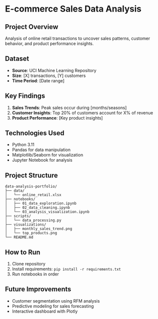 # E-commerce Sales Data Analysis

## Project Overview
Analysis of online retail transactions to uncover sales patterns, customer behavior, and product performance insights.

## Dataset
- **Source**: UCI Machine Learning Repository
- **Size**: [X] transactions, [Y] customers
- **Time Period**: [Date range]

## Key Findings
1. **Sales Trends**: Peak sales occur during [months/seasons]
2. **Customer Insights**: Top 20% of customers account for X% of revenue
3. **Product Performance**: [Key product insights]

## Technologies Used
- Python 3.11
- Pandas for data manipulation
- Matplotlib/Seaborn for visualization
- Jupyter Notebook for analysis

## Project Structure
```
data-analysis-portfolio/
├── data/
│   └── online_retail.xlsx
├── notebooks/
│   ├── 01_data_exploration.ipynb
│   ├── 02_data_cleaning.ipynb
│   └── 03_analysis_visualization.ipynb
├── scripts/
│   └── data_processing.py
├── visualizations/
│   ├── monthly_sales_trend.png
│   └── top_products.png
└── README.md
```
## How to Run
1. Clone repository
2. Install requirements: `pip install -r requirements.txt`
3. Run notebooks in order

## Future Improvements
- Customer segmentation using RFM analysis
- Predictive modeling for sales forecasting
- Interactive dashboard with Plotly
